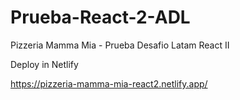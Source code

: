 # Prueba-React-2-ADL
Pizzeria Mamma Mia - Prueba Desafio Latam React II

Deploy in Netlify

https://pizzeria-mamma-mia-react2.netlify.app/
